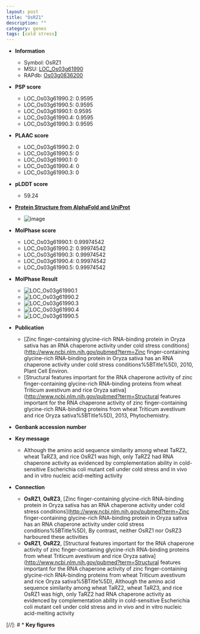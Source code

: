 ```yaml
---
layout: post
title: "OsRZ1"
description: ""
category: genes
tags: [cold stress]
---
```


* **Information**  
    + Symbol: OsRZ1  
    + MSU: [LOC_Os03g61990](http://rice.plantbiology.msu.edu/cgi-bin/ORF_infopage.cgi?orf=LOC_Os03g61990)  
    + RAPdb: [Os03g0836200](http://rapdb.dna.affrc.go.jp/viewer/gbrowse_details/irgsp1?name=Os03g0836200)  

* **PSP score**  
    + LOC_Os03g61990.2: 0.9595 
    + LOC_Os03g61990.5: 0.9595 
    + LOC_Os03g61990.1: 0.9595 
    + LOC_Os03g61990.4: 0.9595 
    + LOC_Os03g61990.3: 0.9595 

* **PLAAC score**  
    + LOC_Os03g61990.2: 0 
    + LOC_Os03g61990.5: 0 
    + LOC_Os03g61990.1: 0 
    + LOC_Os03g61990.4: 0 
    + LOC_Os03g61990.3: 0 

* **pLDDT score**
    + 59.24

* **[Protein Structure from AlphaFold and UniProt](https://www.uniprot.org/uniprotkb/Q75LJ7/entry#structure)**
    + ![image](https://ricepsp.github.io/images/Q7/AF-Q75LJ7-F1.png)

* **MolPhase score**
    + LOC_Os03g61990.1: 0.99974542
    + LOC_Os03g61990.2: 0.99974542
    + LOC_Os03g61990.3: 0.99974542
    + LOC_Os03g61990.4: 0.99974542
    + LOC_Os03g61990.5: 0.99974542

* **MolPhase Result**
    + ![LOC_Os03g61990.1](https://304243504.github.io/Pictures/LOC_Os03g/LOC_Os03g61990.1.png)
    + ![LOC_Os03g61990.2](https://304243504.github.io/Pictures/LOC_Os03g/LOC_Os03g61990.2.png)
    + ![LOC_Os03g61990.3](https://304243504.github.io/Pictures/LOC_Os03g/LOC_Os03g61990.3.png)
    + ![LOC_Os03g61990.4](https://304243504.github.io/Pictures/LOC_Os03g/LOC_Os03g61990.4.png)
    + ![LOC_Os03g61990.5](https://304243504.github.io/Pictures/LOC_Os03g/LOC_Os03g61990.5.png)

* **Publication**  
    + [Zinc finger-containing glycine-rich RNA-binding protein in Oryza sativa has an RNA chaperone activity under cold stress conditions](http://www.ncbi.nlm.nih.gov/pubmed?term=Zinc finger-containing glycine-rich RNA-binding protein in Oryza sativa has an RNA chaperone activity under cold stress conditions%5BTitle%5D), 2010, Plant Cell Environ.
    + [Structural features important for the RNA chaperone activity of zinc finger-containing glycine-rich RNA-binding proteins from wheat Triticum avestivum and rice Oryza sativa](http://www.ncbi.nlm.nih.gov/pubmed?term=Structural features important for the RNA chaperone activity of zinc finger-containing glycine-rich RNA-binding proteins from wheat Triticum avestivum and rice Oryza sativa%5BTitle%5D), 2013, Phytochemistry.

* **Genbank accession number**  

* **Key message**  
    + Although the amino acid sequence similarity among wheat TaRZ2, wheat TaRZ3, and rice OsRZ1 was high, only TaRZ2 had RNA chaperone activity as evidenced by complementation ability in cold-sensitive Escherichia coli mutant cell under cold stress and in vivo and in vitro nucleic acid-melting activity

* **Connection**  
    + __OsRZ1__, __OsRZ3__, [Zinc finger-containing glycine-rich RNA-binding protein in Oryza sativa has an RNA chaperone activity under cold stress conditions](http://www.ncbi.nlm.nih.gov/pubmed?term=Zinc finger-containing glycine-rich RNA-binding protein in Oryza sativa has an RNA chaperone activity under cold stress conditions%5BTitle%5D), By contrast, neither OsRZ1 nor OsRZ3 harboured these activities
    + __OsRZ1__, __OsRZ2__, [Structural features important for the RNA chaperone activity of zinc finger-containing glycine-rich RNA-binding proteins from wheat Triticum avestivum and rice Oryza sativa](http://www.ncbi.nlm.nih.gov/pubmed?term=Structural features important for the RNA chaperone activity of zinc finger-containing glycine-rich RNA-binding proteins from wheat Triticum avestivum and rice Oryza sativa%5BTitle%5D), Although the amino acid sequence similarity among wheat TaRZ2, wheat TaRZ3, and rice OsRZ1 was high, only TaRZ2 had RNA chaperone activity as evidenced by complementation ability in cold-sensitive Escherichia coli mutant cell under cold stress and in vivo and in vitro nucleic acid-melting activity

[//]: # * **Key figures**  



